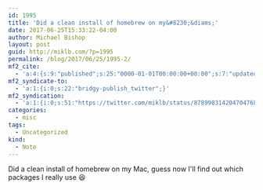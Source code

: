 ```yaml
---
id: 1995
title: 'Did a clean install of homebrew on my&#8230;&diams;'
date: 2017-06-25T15:33:22-04:00
author: Michael Bishop
layout: post
guid: http://miklb.com/?p=1995
permalink: /blog/2017/06/25/1995-2/
mf2_cite:
  - 'a:4:{s:9:"published";s:25:"0000-01-01T00:00:00+00:00";s:7:"updated";s:25:"0000-01-01T00:00:00+00:00";s:8:"category";a:1:{i:0;s:0:"";}s:6:"author";a:0:{}}'
mf2_syndicate-to:
  - 'a:1:{i:0;s:22:"bridgy-publish_twitter";}'
mf2_syndication:
  - 'a:1:{i:0;s:51:"https://twitter.com/miklb/status/878998314204704768";}'
categories:
  - misc
tags:
  - Uncategorized
kind:
  - Note
---
```

Did a clean install of homebrew on my Mac, guess now I'll find out which packages I really use 😆